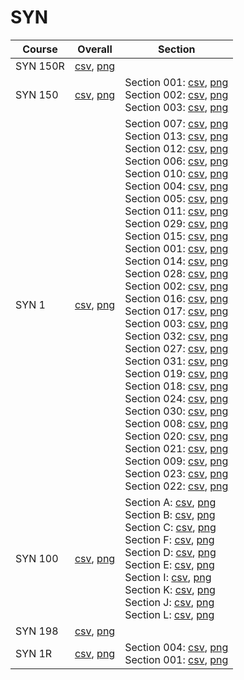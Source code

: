 # SYN

| Course | Overall | Section |
| ------ | ------- | ------- |
| SYN 150R | [csv](https://github.com/UCSD-Historical-Enrollment-Data//Users/ryanbatubara/Desktop/2024Spring/blob/main/overall/SYN%20150R.csv), [png](https://raw.githubusercontent.com/UCSD-Historical-Enrollment-Data//Users/ryanbatubara/Desktop/2024Spring/main/plot_overall/SYN%20150R.png) |  |
| SYN 150 | [csv](https://github.com/UCSD-Historical-Enrollment-Data//Users/ryanbatubara/Desktop/2024Spring/blob/main/overall/SYN%20150.csv), [png](https://raw.githubusercontent.com/UCSD-Historical-Enrollment-Data//Users/ryanbatubara/Desktop/2024Spring/main/plot_overall/SYN%20150.png) | Section 001: [csv](https://github.com/UCSD-Historical-Enrollment-Data//Users/ryanbatubara/Desktop/2024Spring/blob/main/section/SYN%20150_001.csv), [png](https://raw.githubusercontent.com/UCSD-Historical-Enrollment-Data//Users/ryanbatubara/Desktop/2024Spring/main/plot_section/SYN%20150_001.png)<br>Section 002: [csv](https://github.com/UCSD-Historical-Enrollment-Data//Users/ryanbatubara/Desktop/2024Spring/blob/main/section/SYN%20150_002.csv), [png](https://raw.githubusercontent.com/UCSD-Historical-Enrollment-Data//Users/ryanbatubara/Desktop/2024Spring/main/plot_section/SYN%20150_002.png)<br>Section 003: [csv](https://github.com/UCSD-Historical-Enrollment-Data//Users/ryanbatubara/Desktop/2024Spring/blob/main/section/SYN%20150_003.csv), [png](https://raw.githubusercontent.com/UCSD-Historical-Enrollment-Data//Users/ryanbatubara/Desktop/2024Spring/main/plot_section/SYN%20150_003.png) |
| SYN 1 | [csv](https://github.com/UCSD-Historical-Enrollment-Data//Users/ryanbatubara/Desktop/2024Spring/blob/main/overall/SYN%201.csv), [png](https://raw.githubusercontent.com/UCSD-Historical-Enrollment-Data//Users/ryanbatubara/Desktop/2024Spring/main/plot_overall/SYN%201.png) | Section 007: [csv](https://github.com/UCSD-Historical-Enrollment-Data//Users/ryanbatubara/Desktop/2024Spring/blob/main/section/SYN%201_007.csv), [png](https://raw.githubusercontent.com/UCSD-Historical-Enrollment-Data//Users/ryanbatubara/Desktop/2024Spring/main/plot_section/SYN%201_007.png)<br>Section 013: [csv](https://github.com/UCSD-Historical-Enrollment-Data//Users/ryanbatubara/Desktop/2024Spring/blob/main/section/SYN%201_013.csv), [png](https://raw.githubusercontent.com/UCSD-Historical-Enrollment-Data//Users/ryanbatubara/Desktop/2024Spring/main/plot_section/SYN%201_013.png)<br>Section 012: [csv](https://github.com/UCSD-Historical-Enrollment-Data//Users/ryanbatubara/Desktop/2024Spring/blob/main/section/SYN%201_012.csv), [png](https://raw.githubusercontent.com/UCSD-Historical-Enrollment-Data//Users/ryanbatubara/Desktop/2024Spring/main/plot_section/SYN%201_012.png)<br>Section 006: [csv](https://github.com/UCSD-Historical-Enrollment-Data//Users/ryanbatubara/Desktop/2024Spring/blob/main/section/SYN%201_006.csv), [png](https://raw.githubusercontent.com/UCSD-Historical-Enrollment-Data//Users/ryanbatubara/Desktop/2024Spring/main/plot_section/SYN%201_006.png)<br>Section 010: [csv](https://github.com/UCSD-Historical-Enrollment-Data//Users/ryanbatubara/Desktop/2024Spring/blob/main/section/SYN%201_010.csv), [png](https://raw.githubusercontent.com/UCSD-Historical-Enrollment-Data//Users/ryanbatubara/Desktop/2024Spring/main/plot_section/SYN%201_010.png)<br>Section 004: [csv](https://github.com/UCSD-Historical-Enrollment-Data//Users/ryanbatubara/Desktop/2024Spring/blob/main/section/SYN%201_004.csv), [png](https://raw.githubusercontent.com/UCSD-Historical-Enrollment-Data//Users/ryanbatubara/Desktop/2024Spring/main/plot_section/SYN%201_004.png)<br>Section 005: [csv](https://github.com/UCSD-Historical-Enrollment-Data//Users/ryanbatubara/Desktop/2024Spring/blob/main/section/SYN%201_005.csv), [png](https://raw.githubusercontent.com/UCSD-Historical-Enrollment-Data//Users/ryanbatubara/Desktop/2024Spring/main/plot_section/SYN%201_005.png)<br>Section 011: [csv](https://github.com/UCSD-Historical-Enrollment-Data//Users/ryanbatubara/Desktop/2024Spring/blob/main/section/SYN%201_011.csv), [png](https://raw.githubusercontent.com/UCSD-Historical-Enrollment-Data//Users/ryanbatubara/Desktop/2024Spring/main/plot_section/SYN%201_011.png)<br>Section 029: [csv](https://github.com/UCSD-Historical-Enrollment-Data//Users/ryanbatubara/Desktop/2024Spring/blob/main/section/SYN%201_029.csv), [png](https://raw.githubusercontent.com/UCSD-Historical-Enrollment-Data//Users/ryanbatubara/Desktop/2024Spring/main/plot_section/SYN%201_029.png)<br>Section 015: [csv](https://github.com/UCSD-Historical-Enrollment-Data//Users/ryanbatubara/Desktop/2024Spring/blob/main/section/SYN%201_015.csv), [png](https://raw.githubusercontent.com/UCSD-Historical-Enrollment-Data//Users/ryanbatubara/Desktop/2024Spring/main/plot_section/SYN%201_015.png)<br>Section 001: [csv](https://github.com/UCSD-Historical-Enrollment-Data//Users/ryanbatubara/Desktop/2024Spring/blob/main/section/SYN%201_001.csv), [png](https://raw.githubusercontent.com/UCSD-Historical-Enrollment-Data//Users/ryanbatubara/Desktop/2024Spring/main/plot_section/SYN%201_001.png)<br>Section 014: [csv](https://github.com/UCSD-Historical-Enrollment-Data//Users/ryanbatubara/Desktop/2024Spring/blob/main/section/SYN%201_014.csv), [png](https://raw.githubusercontent.com/UCSD-Historical-Enrollment-Data//Users/ryanbatubara/Desktop/2024Spring/main/plot_section/SYN%201_014.png)<br>Section 028: [csv](https://github.com/UCSD-Historical-Enrollment-Data//Users/ryanbatubara/Desktop/2024Spring/blob/main/section/SYN%201_028.csv), [png](https://raw.githubusercontent.com/UCSD-Historical-Enrollment-Data//Users/ryanbatubara/Desktop/2024Spring/main/plot_section/SYN%201_028.png)<br>Section 002: [csv](https://github.com/UCSD-Historical-Enrollment-Data//Users/ryanbatubara/Desktop/2024Spring/blob/main/section/SYN%201_002.csv), [png](https://raw.githubusercontent.com/UCSD-Historical-Enrollment-Data//Users/ryanbatubara/Desktop/2024Spring/main/plot_section/SYN%201_002.png)<br>Section 016: [csv](https://github.com/UCSD-Historical-Enrollment-Data//Users/ryanbatubara/Desktop/2024Spring/blob/main/section/SYN%201_016.csv), [png](https://raw.githubusercontent.com/UCSD-Historical-Enrollment-Data//Users/ryanbatubara/Desktop/2024Spring/main/plot_section/SYN%201_016.png)<br>Section 017: [csv](https://github.com/UCSD-Historical-Enrollment-Data//Users/ryanbatubara/Desktop/2024Spring/blob/main/section/SYN%201_017.csv), [png](https://raw.githubusercontent.com/UCSD-Historical-Enrollment-Data//Users/ryanbatubara/Desktop/2024Spring/main/plot_section/SYN%201_017.png)<br>Section 003: [csv](https://github.com/UCSD-Historical-Enrollment-Data//Users/ryanbatubara/Desktop/2024Spring/blob/main/section/SYN%201_003.csv), [png](https://raw.githubusercontent.com/UCSD-Historical-Enrollment-Data//Users/ryanbatubara/Desktop/2024Spring/main/plot_section/SYN%201_003.png)<br>Section 032: [csv](https://github.com/UCSD-Historical-Enrollment-Data//Users/ryanbatubara/Desktop/2024Spring/blob/main/section/SYN%201_032.csv), [png](https://raw.githubusercontent.com/UCSD-Historical-Enrollment-Data//Users/ryanbatubara/Desktop/2024Spring/main/plot_section/SYN%201_032.png)<br>Section 027: [csv](https://github.com/UCSD-Historical-Enrollment-Data//Users/ryanbatubara/Desktop/2024Spring/blob/main/section/SYN%201_027.csv), [png](https://raw.githubusercontent.com/UCSD-Historical-Enrollment-Data//Users/ryanbatubara/Desktop/2024Spring/main/plot_section/SYN%201_027.png)<br>Section 031: [csv](https://github.com/UCSD-Historical-Enrollment-Data//Users/ryanbatubara/Desktop/2024Spring/blob/main/section/SYN%201_031.csv), [png](https://raw.githubusercontent.com/UCSD-Historical-Enrollment-Data//Users/ryanbatubara/Desktop/2024Spring/main/plot_section/SYN%201_031.png)<br>Section 019: [csv](https://github.com/UCSD-Historical-Enrollment-Data//Users/ryanbatubara/Desktop/2024Spring/blob/main/section/SYN%201_019.csv), [png](https://raw.githubusercontent.com/UCSD-Historical-Enrollment-Data//Users/ryanbatubara/Desktop/2024Spring/main/plot_section/SYN%201_019.png)<br>Section 018: [csv](https://github.com/UCSD-Historical-Enrollment-Data//Users/ryanbatubara/Desktop/2024Spring/blob/main/section/SYN%201_018.csv), [png](https://raw.githubusercontent.com/UCSD-Historical-Enrollment-Data//Users/ryanbatubara/Desktop/2024Spring/main/plot_section/SYN%201_018.png)<br>Section 024: [csv](https://github.com/UCSD-Historical-Enrollment-Data//Users/ryanbatubara/Desktop/2024Spring/blob/main/section/SYN%201_024.csv), [png](https://raw.githubusercontent.com/UCSD-Historical-Enrollment-Data//Users/ryanbatubara/Desktop/2024Spring/main/plot_section/SYN%201_024.png)<br>Section 030: [csv](https://github.com/UCSD-Historical-Enrollment-Data//Users/ryanbatubara/Desktop/2024Spring/blob/main/section/SYN%201_030.csv), [png](https://raw.githubusercontent.com/UCSD-Historical-Enrollment-Data//Users/ryanbatubara/Desktop/2024Spring/main/plot_section/SYN%201_030.png)<br>Section 008: [csv](https://github.com/UCSD-Historical-Enrollment-Data//Users/ryanbatubara/Desktop/2024Spring/blob/main/section/SYN%201_008.csv), [png](https://raw.githubusercontent.com/UCSD-Historical-Enrollment-Data//Users/ryanbatubara/Desktop/2024Spring/main/plot_section/SYN%201_008.png)<br>Section 020: [csv](https://github.com/UCSD-Historical-Enrollment-Data//Users/ryanbatubara/Desktop/2024Spring/blob/main/section/SYN%201_020.csv), [png](https://raw.githubusercontent.com/UCSD-Historical-Enrollment-Data//Users/ryanbatubara/Desktop/2024Spring/main/plot_section/SYN%201_020.png)<br>Section 021: [csv](https://github.com/UCSD-Historical-Enrollment-Data//Users/ryanbatubara/Desktop/2024Spring/blob/main/section/SYN%201_021.csv), [png](https://raw.githubusercontent.com/UCSD-Historical-Enrollment-Data//Users/ryanbatubara/Desktop/2024Spring/main/plot_section/SYN%201_021.png)<br>Section 009: [csv](https://github.com/UCSD-Historical-Enrollment-Data//Users/ryanbatubara/Desktop/2024Spring/blob/main/section/SYN%201_009.csv), [png](https://raw.githubusercontent.com/UCSD-Historical-Enrollment-Data//Users/ryanbatubara/Desktop/2024Spring/main/plot_section/SYN%201_009.png)<br>Section 023: [csv](https://github.com/UCSD-Historical-Enrollment-Data//Users/ryanbatubara/Desktop/2024Spring/blob/main/section/SYN%201_023.csv), [png](https://raw.githubusercontent.com/UCSD-Historical-Enrollment-Data//Users/ryanbatubara/Desktop/2024Spring/main/plot_section/SYN%201_023.png)<br>Section 022: [csv](https://github.com/UCSD-Historical-Enrollment-Data//Users/ryanbatubara/Desktop/2024Spring/blob/main/section/SYN%201_022.csv), [png](https://raw.githubusercontent.com/UCSD-Historical-Enrollment-Data//Users/ryanbatubara/Desktop/2024Spring/main/plot_section/SYN%201_022.png) |
| SYN 100 | [csv](https://github.com/UCSD-Historical-Enrollment-Data//Users/ryanbatubara/Desktop/2024Spring/blob/main/overall/SYN%20100.csv), [png](https://raw.githubusercontent.com/UCSD-Historical-Enrollment-Data//Users/ryanbatubara/Desktop/2024Spring/main/plot_overall/SYN%20100.png) | Section A: [csv](https://github.com/UCSD-Historical-Enrollment-Data//Users/ryanbatubara/Desktop/2024Spring/blob/main/section/SYN%20100_A.csv), [png](https://raw.githubusercontent.com/UCSD-Historical-Enrollment-Data//Users/ryanbatubara/Desktop/2024Spring/main/plot_section/SYN%20100_A.png)<br>Section B: [csv](https://github.com/UCSD-Historical-Enrollment-Data//Users/ryanbatubara/Desktop/2024Spring/blob/main/section/SYN%20100_B.csv), [png](https://raw.githubusercontent.com/UCSD-Historical-Enrollment-Data//Users/ryanbatubara/Desktop/2024Spring/main/plot_section/SYN%20100_B.png)<br>Section C: [csv](https://github.com/UCSD-Historical-Enrollment-Data//Users/ryanbatubara/Desktop/2024Spring/blob/main/section/SYN%20100_C.csv), [png](https://raw.githubusercontent.com/UCSD-Historical-Enrollment-Data//Users/ryanbatubara/Desktop/2024Spring/main/plot_section/SYN%20100_C.png)<br>Section F: [csv](https://github.com/UCSD-Historical-Enrollment-Data//Users/ryanbatubara/Desktop/2024Spring/blob/main/section/SYN%20100_F.csv), [png](https://raw.githubusercontent.com/UCSD-Historical-Enrollment-Data//Users/ryanbatubara/Desktop/2024Spring/main/plot_section/SYN%20100_F.png)<br>Section D: [csv](https://github.com/UCSD-Historical-Enrollment-Data//Users/ryanbatubara/Desktop/2024Spring/blob/main/section/SYN%20100_D.csv), [png](https://raw.githubusercontent.com/UCSD-Historical-Enrollment-Data//Users/ryanbatubara/Desktop/2024Spring/main/plot_section/SYN%20100_D.png)<br>Section E: [csv](https://github.com/UCSD-Historical-Enrollment-Data//Users/ryanbatubara/Desktop/2024Spring/blob/main/section/SYN%20100_E.csv), [png](https://raw.githubusercontent.com/UCSD-Historical-Enrollment-Data//Users/ryanbatubara/Desktop/2024Spring/main/plot_section/SYN%20100_E.png)<br>Section I: [csv](https://github.com/UCSD-Historical-Enrollment-Data//Users/ryanbatubara/Desktop/2024Spring/blob/main/section/SYN%20100_I.csv), [png](https://raw.githubusercontent.com/UCSD-Historical-Enrollment-Data//Users/ryanbatubara/Desktop/2024Spring/main/plot_section/SYN%20100_I.png)<br>Section K: [csv](https://github.com/UCSD-Historical-Enrollment-Data//Users/ryanbatubara/Desktop/2024Spring/blob/main/section/SYN%20100_K.csv), [png](https://raw.githubusercontent.com/UCSD-Historical-Enrollment-Data//Users/ryanbatubara/Desktop/2024Spring/main/plot_section/SYN%20100_K.png)<br>Section J: [csv](https://github.com/UCSD-Historical-Enrollment-Data//Users/ryanbatubara/Desktop/2024Spring/blob/main/section/SYN%20100_J.csv), [png](https://raw.githubusercontent.com/UCSD-Historical-Enrollment-Data//Users/ryanbatubara/Desktop/2024Spring/main/plot_section/SYN%20100_J.png)<br>Section L: [csv](https://github.com/UCSD-Historical-Enrollment-Data//Users/ryanbatubara/Desktop/2024Spring/blob/main/section/SYN%20100_L.csv), [png](https://raw.githubusercontent.com/UCSD-Historical-Enrollment-Data//Users/ryanbatubara/Desktop/2024Spring/main/plot_section/SYN%20100_L.png) |
| SYN 198 | [csv](https://github.com/UCSD-Historical-Enrollment-Data//Users/ryanbatubara/Desktop/2024Spring/blob/main/overall/SYN%20198.csv), [png](https://raw.githubusercontent.com/UCSD-Historical-Enrollment-Data//Users/ryanbatubara/Desktop/2024Spring/main/plot_overall/SYN%20198.png) |  |
| SYN 1R | [csv](https://github.com/UCSD-Historical-Enrollment-Data//Users/ryanbatubara/Desktop/2024Spring/blob/main/overall/SYN%201R.csv), [png](https://raw.githubusercontent.com/UCSD-Historical-Enrollment-Data//Users/ryanbatubara/Desktop/2024Spring/main/plot_overall/SYN%201R.png) | Section 004: [csv](https://github.com/UCSD-Historical-Enrollment-Data//Users/ryanbatubara/Desktop/2024Spring/blob/main/section/SYN%201R_004.csv), [png](https://raw.githubusercontent.com/UCSD-Historical-Enrollment-Data//Users/ryanbatubara/Desktop/2024Spring/main/plot_section/SYN%201R_004.png)<br>Section 001: [csv](https://github.com/UCSD-Historical-Enrollment-Data//Users/ryanbatubara/Desktop/2024Spring/blob/main/section/SYN%201R_001.csv), [png](https://raw.githubusercontent.com/UCSD-Historical-Enrollment-Data//Users/ryanbatubara/Desktop/2024Spring/main/plot_section/SYN%201R_001.png) |

